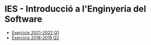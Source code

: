 # IES - Introducció a l'Enginyeria del Software

- [Exercicis 2021-2022 Q1](https://github.com/andyfratello/IES)
- [Exercicis 2018-2019 Q2](https://gitlab.com/m-canals/gei/-/tree/main/IES)
